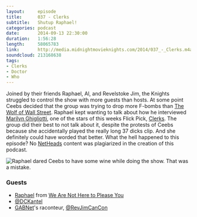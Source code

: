 ```yaml
---
layout:     episode
title:      037 - Clerks
subtitle:   Shutup Raphael!
categories: podcast
date:       2014-09-13 22:30:00
duration:   1:56:28
length:     58065783
link:       http://media.midnightmovieknights.com/2014/037_-_Clerks.m4a
soundcloud: 213168638
tags:
- Clerks
- Doctor
- Who
---
```


Joined by their friends Raphael, Al, and Revelstoke Jim, the Knights struggled to control the show with more guests than hosts. At some point Ceebs decided that the group was trying to drop more F-bombs than [The Wolf of Wall Street](http://www.imdb.com/title/tt0993846). Raphael kept wanting to talk about how he interviewed [Marilyn Ghigliotti](http://www.imdb.com/name/nm0003870), one of the stars of this weeks Flick Pick, [Clerks](http://www.imdb.com/title/tt0109445). The group did their best to not talk about it, despite the protests of Ceebs because she accidentally played the really long 37 dicks clip. And she definitely could have worded that better. What the hell happened to this episode? No [NetHeads](http://smodcast.com/channels/netheads/) content was plagiarized in the creation of this podcast.

![Raphael dared Ceebs to have some wine while doing the show. That was a mistake.](http://media.midnightmovieknights.com/img/MMK37WhinyCeebs-1024x768.jpg)

### Guests

* [Raphael](https://twitter.com/WANHTPY) from [We Are Not Here to Please You](http://wearenotheretopleaseyou.blogspot.fi)
* [@DCKantel](https://twitter.com/DCKantel)
* [GABNet](http://www.gabnet.net)'s raconteur, [@RevJimCanCon](https://twitter.com/RevJimCanCon)